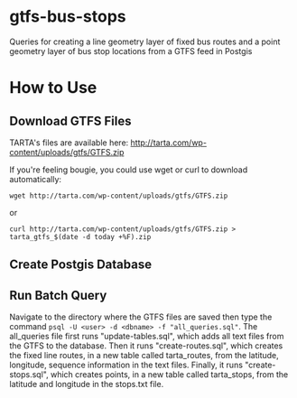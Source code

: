 # gtfs-bus-stops
Queries for creating a line geometry layer of fixed bus routes and a point geometry layer of bus stop locations from a GTFS feed in Postgis
# How to Use

## Download GTFS Files
TARTA's files are available here: http://tarta.com/wp-content/uploads/gtfs/GTFS.zip

If you're feeling bougie, you could use wget or curl to download automatically:

`wget http://tarta.com/wp-content/uploads/gtfs/GTFS.zip`

or

`curl http://tarta.com/wp-content/uploads/gtfs/GTFS.zip > tarta_gtfs_$(date -d today +%F).zip`

## Create Postgis Database

## Run Batch Query
Navigate to the directory where the GTFS files are saved then type the command
`psql -U <user> -d <dbname> -f "all_queries.sql"`. The all_queries file first runs "update-tables.sql", which adds all text files from the GTFS to the database. Then it runs "create-routes.sql", which creates the fixed line routes, in a new table called tarta_routes, from the latitude, longitude, sequence information in the text files. Finally,
it runs "create-stops.sql", which creates points, in a new table called tarta_stops, from the latitude and longitude in the stops.txt file.  
